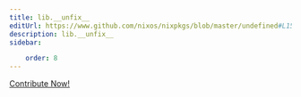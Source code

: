 ```yaml
---
title: lib.__unfix__
editUrl: https://www.github.com/nixos/nixpkgs/blob/master/undefined#L152C11
description: lib.__unfix__
sidebar:

    order: 8
---
```


<a href="https://www.github.com/nixos/nixpkgs/blob/master/undefined#L152C11">Contribute Now!</a>




